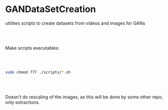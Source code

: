 # GANDataSetCreation

utilities scripts to create datasets from videos and images for GANs


<br>
<br>

Make scripts executables:

<br>
<br>

```sh
sudo chmod 777 ./scripts/*.sh
```


<br>
<br>

Doesn't do rescaling of the images, as this will be done by some other repo, only extractions.